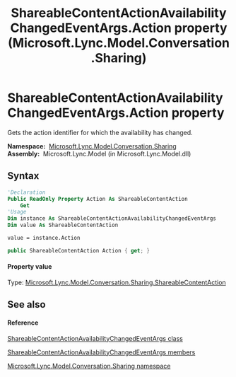 ﻿---
title: ShareableContentActionAvailabilityChangedEventArgs.Action property  (Microsoft.Lync.Model.Conversation.Sharing)
TOCTitle: 'Action property '
ms:assetid: P:Microsoft.Lync.Model.Conversation.Sharing.ShareableContentActionAvailabilityChangedEventArgs.Action_DI_3_UC_OCS14MrefLyncWPF
ms:mtpsurl: https://msdn.microsoft.com/en-us/library/microsoft.lync.model.conversation.sharing.shareablecontentactionavailabilitychangedeventargs.action_di_3_uc_ocs14mreflyncwpf(v=office.15)
ms:contentKeyID: 48598442
ms.date: 07/28/2014
mtps_version: v=office.15
f1_keywords:
- Microsoft.Lync.Model.Conversation.Sharing.ShareableContentActionAvailabilityChangedEventArgs.Action
dev_langs:
- CSharp
- JScript
- VB
- other
---

# ShareableContentActionAvailabilityChangedEventArgs.Action property

Gets the action identifier for which the availability has changed.

**Namespace:**  [Microsoft.Lync.Model.Conversation.Sharing](microsoft-lync-model-conversation-sharing-namespace_2.md)  
**Assembly:**  Microsoft.Lync.Model (in Microsoft.Lync.Model.dll)

## Syntax

``` vb
'Declaration
Public ReadOnly Property Action As ShareableContentAction
    Get
'Usage
Dim instance As ShareableContentActionAvailabilityChangedEventArgs
Dim value As ShareableContentAction

value = instance.Action
```

``` csharp
public ShareableContentAction Action { get; }
```

#### Property value

Type: [Microsoft.Lync.Model.Conversation.Sharing.ShareableContentAction](shareablecontentaction-enumeration-microsoft-lync-model-conversation-sharing_2.md)  

## See also

#### Reference

[ShareableContentActionAvailabilityChangedEventArgs class](shareablecontentactionavailabilitychangedeventargs-class-microsoft-lync-model-conversation-sharing_2.md)

[ShareableContentActionAvailabilityChangedEventArgs members](shareablecontentactionavailabilitychangedeventargs-members-microsoft-lync-model-conversation-sharing_2.md)

[Microsoft.Lync.Model.Conversation.Sharing namespace](microsoft-lync-model-conversation-sharing-namespace_2.md)

